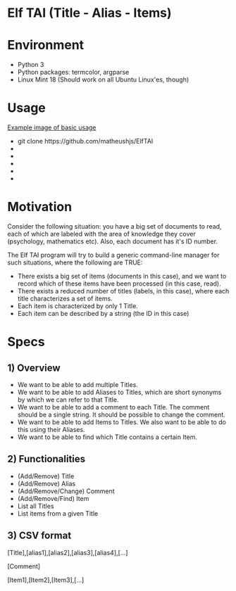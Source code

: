 # Elf TAI (Title - Alias - Items)

# Environment
<ul>
<li>Python 3</li>
<li>Python packages: termcolor, argparse</li>
<li>Linux Mint 18 (Should work on all Ubuntu Linux'es, though)</li>
</ul>

# Usage
[Example image of basic usage](example.png)
<ul>
<li>git clone https://github.com/matheushjs/ElfTAI</li>
<li></li>
<li></li>
<li></li>
<li></li>
<li></li>
</ul>

# Motivation
<p>Consider the following situation: you have a big set of documents to read, each of which are labeled with the area of knowledge they cover (psychology, mathematics etc). Also, each document has it's ID number.</p>
<p>The Elf TAI program will try to build a generic command-line manager for such situations, where the following are TRUE:</p>
<ul>
<li>There exists a big set of items (documents in this case), and we want to record which of these items have been processed (in this case, read).</li>
<li>There exists a reduced number of titles (labels, in this case), where each title characterizes a set of items.</li>
<li>Each item is characterized by only 1 Title.</li>
<li>Each item can be described by a string (the ID in this case)</li>
</ul>

# Specs

## 1) Overview
<ul>
<li>We want to be able to add multiple Titles.</li>
<li>We want to be able to add Aliases to Titles, which are short synonyms by which we can refer to that Title.</li>
<li>We want to be able to add a comment to each Title. The comment should be a single string. It should be possible to change the comment.</li>
<li>We want to be able to add Items to Titles. We also want to be able to do this using their Aliases.</li>
<li>We want to be able to find which Title contains a certain Item.</li>
</ul>

## 2) Functionalities
<ul>
<li>(Add/Remove) Title</li>
<li>(Add/Remove) Alias</li>
<li>(Add/Remove/Change) Comment</li>
<li>(Add/Remove/Find) Item</li>
<li>List all Titles</li>
<li>List items from a given Title</li>
</ul>

## 3) CSV format
<p>[Title],[alias1],[alias2],[alias3],[alias4],[...]</p>
<p>[Comment]</p>
<p>[Item1],[Item2],[Item3],[...]</p>
